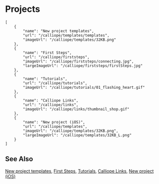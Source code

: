 # Projects

```codecard
[
    {
        "name": "New project templates",
        "url": "/calliope/templates/templates",
        "imageUrl": "/calliope/templates/32KB.png"
    },
    {
        "name": "First Steps",
        "url": "/calliope/firststeps",
        "imageUrl": "/calliope/firststeps/connecting.jpg",
        "largeImageUrl": "/calliope/firststeps/firstSteps.jpg"
    },
    {
        "name": "Tutorials",
        "url": "/calliope/tutorials",
        "imageUrl": "/calliope/tutorials/01_flashing_heart.gif"
    },
    {
        "name": "Calliope Links",
        "url": "/calliope/links",
        "imageUrl": "/calliope/links/thumbnail_shop.gif"
    },
    {
        "name": "New project (iOS)",
        "url": "/calliope/templates",
        "imageUrl": "/calliope/templates/32KB.png",
        "largeImageUrl": "/calliope/templates/32KB_L.png"
    }
]
```

## See Also

[New project templates](/calliope/templates/templates),
[First Steps](/calliope/firststeps),
[Tutorials](/calliope/tutorials),
[Calliope Links](/calliope/links),
[New project (iOS)](/calliope/templates)

